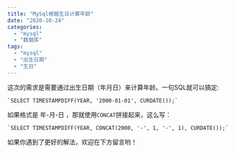 ```yaml
---
title: "MySql根据生日计算年龄"
date: "2020-10-24"
categories: 
  - "mysql"
  - "数据库"
tags: 
  - "mysql"
  - "出生日期"
  - "生日"
---
```


这次的需求是需要通过出生日期（年月日）来计算年龄。一句SQL就可以搞定:

    `SELECT TIMESTAMPDIFF(YEAR, '2000-01-01', CURDATE());`

如果格式是 年-月-日 ，那就使用`CONCAT`拼接起来，这么写：

    `SELECT TIMESTAMPDIFF(YEAR, CONCAT(2000, '-', 1, '-', 1), CURDATE());`

如果你遇到了更好的解法，欢迎在下方留言哟！
